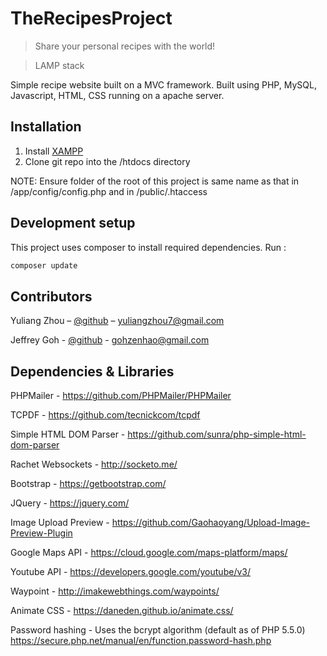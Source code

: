 
# TheRecipesProject
> Share your personal recipes with the world!

> LAMP stack

Simple recipe website built on a MVC framework. Built using PHP, MySQL, Javascript, HTML, CSS running on a apache server.

## Installation

1. Install [XAMPP](https://www.apachefriends.org/index.html)
2. Clone git repo into the /htdocs directory


NOTE:
Ensure folder of the root of this project is same name as that in /app/config/config.php and in /public/.htaccess


## Development setup

This project uses composer to install required dependencies. Run :

```sh
composer update
```

## Contributors

Yuliang Zhou – [@github](https://github.com/YuliangZhou7) – yuliangzhou7@gmail.com

Jeffrey Goh - [@github](https://github.com/gohzenhao) - gohzenhao@gmail.com

## Dependencies & Libraries

PHPMailer - https://github.com/PHPMailer/PHPMailer

TCPDF - https://github.com/tecnickcom/tcpdf

Simple HTML DOM Parser - https://github.com/sunra/php-simple-html-dom-parser

Rachet Websockets - http://socketo.me/

Bootstrap - https://getbootstrap.com/

JQuery - https://jquery.com/

Image Upload Preview - https://github.com/Gaohaoyang/Upload-Image-Preview-Plugin

Google Maps API - https://cloud.google.com/maps-platform/maps/

Youtube API - https://developers.google.com/youtube/v3/

Waypoint - http://imakewebthings.com/waypoints/

Animate CSS - https://daneden.github.io/animate.css/

Password hashing - Uses the bcrypt algorithm (default as of PHP 5.5.0)
https://secure.php.net/manual/en/function.password-hash.php 

